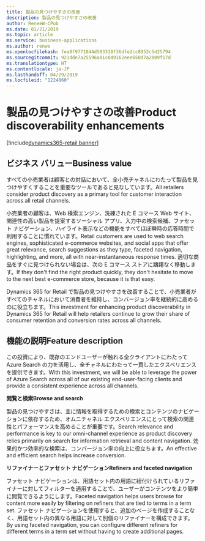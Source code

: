 ```yaml
---
title: 製品の見つけやすさの改善
description: 製品の見つけやすさの改善
author: ReneeW-CPub
ms.date: 01/21/2019
ms.topic: article
ms.service: business-applications
ms.author: renwe
ms.openlocfilehash: fea8f9771844d583338f36dfe2cc8952c5d25794
ms.sourcegitcommit: 921dde7a25596a81c049162eee650d7a2009f17d
ms.translationtype: HT
ms.contentlocale: ja-JP
ms.lasthandoff: 04/29/2019
ms.locfileid: "1224860"
---
```

#  <a name="product-discoverability-enhancements"></a><span data-ttu-id="f49d9-103">製品の見つけやすさの改善</span><span class="sxs-lookup"><span data-stu-id="f49d9-103">Product discoverability enhancements</span></span>
[!include[dynamics365-retail banner](../includes/dynamics365-retail.md)]


## <a name="business-value"></a><span data-ttu-id="f49d9-104">ビジネス バリュー</span><span class="sxs-lookup"><span data-stu-id="f49d9-104">Business value</span></span>

<span data-ttu-id="f49d9-105">すべての小売業者は顧客との対話において、全小売チャネルにわたって製品を見つけやすくすることを重要なツールであると見なしています。</span><span class="sxs-lookup"><span data-stu-id="f49d9-105">All retailers consider product discovery as a primary tool for customer interaction across all retail channels.</span></span>

<span data-ttu-id="f49d9-106">小売業者の顧客は、Web 検索エンジン、洗練された E コマース Web サイト、関連性の高い製品を提案するソーシャル アプリ、入力中の検索候補、ファセット ナビゲーション、ハイライト表示などの機能をすべてほぼ瞬時の応答時間で利用することに慣れています。</span><span class="sxs-lookup"><span data-stu-id="f49d9-106">Retail customers are used to web search engines, sophisticated e-commerce websites, and social apps that offer great relevance, search suggestions as they type, faceted navigation, highlighting, and more, all with near-instantaneous response times.</span></span> <span data-ttu-id="f49d9-107">適切な商品をすぐに見つけられない場合は、次の E コマース ストアに躊躇なく移動します。</span><span class="sxs-lookup"><span data-stu-id="f49d9-107">If they don't find the right product quickly, they don't hesitate to move to the next best e-commerce store, because it is that easy.</span></span>

<span data-ttu-id="f49d9-108">Dynamics 365 for Retail で製品の見つけやすさを改善することで、小売業者がすべてのチャネルにおいて消費者を維持し、コンバージョン率を継続的に高めるのに役立ちます。</span><span class="sxs-lookup"><span data-stu-id="f49d9-108">This investment for enhancing product discoverability in Dynamics 365 for Retail will help retailers continue to grow their share of consumer retention and conversion rates across all channels.</span></span>

## <a name="feature-description"></a><span data-ttu-id="f49d9-109">機能の説明</span><span class="sxs-lookup"><span data-stu-id="f49d9-109">Feature description</span></span>

<span data-ttu-id="f49d9-110">この投資により、既存のエンドユーザーが触れる全クライアントにわたって Azure Search の力を活用し、全チャネルにわたって一貫したエクスペリエンスを提供できます。</span><span class="sxs-lookup"><span data-stu-id="f49d9-110">With this investment, we will be able to leverage the power of Azure Search across all of our existing end-user-facing clients and provide a consistent experience across all channels.</span></span>

<span data-ttu-id="f49d9-111">**閲覧と検索**</span><span class="sxs-lookup"><span data-stu-id="f49d9-111">**Browse and search**</span></span>

<span data-ttu-id="f49d9-112">製品の見つけやすさは、主に情報を取得するための検索とコンテンツのナビゲーションに依存するため、オムニチャネル エクスペリエンスにとって検索の関連性とパフォーマンスを高めることが重要です。</span><span class="sxs-lookup"><span data-stu-id="f49d9-112">Search relevance and performance is key to our omni-channel experience as product discovery relies primarily on search for information retrieval and content navigation.</span></span> <span data-ttu-id="f49d9-113">効果的かつ効率的な検索は、コンバージョン率の向上に役立ちます。</span><span class="sxs-lookup"><span data-stu-id="f49d9-113">An effective and efficient search helps increase conversion.</span></span>

<span data-ttu-id="f49d9-114">**リファイナーとファセット ナビゲーション**</span><span class="sxs-lookup"><span data-stu-id="f49d9-114">**Refiners and faceted navigation**</span></span>

<span data-ttu-id="f49d9-115">ファセット ナビゲーションは、用語セット内の用語に紐付けられているリファイナーに対してフィルターを適用することで、ユーザーがコンテンツをより簡単に閲覧できるようにします。</span><span class="sxs-lookup"><span data-stu-id="f49d9-115">Faceted navigation helps users browse for content more easily by filtering on refiners that are tied to terms in a term set.</span></span> <span data-ttu-id="f49d9-116">ファセット ナビゲーションを使用すると、追加のページを作成することなく、用語セット内の異なる用語に対して別個のリファイナーを構成できます。</span><span class="sxs-lookup"><span data-stu-id="f49d9-116">By using faceted navigation, you can configure different refiners for different terms in a term set without having to create additional pages.</span></span>
        
